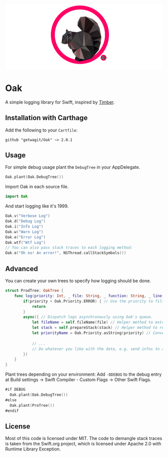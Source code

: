 ![Oak](logo.png)

# Oak 
A simple logging library for Swift, inspired by [Timber](https://github.com/JakeWharton/timber).

## Installation with Carthage
Add the following to your `Cartfile`:
```
github "getwagit/Oak" ~> 2.0.1 
```

## Usage
For simple debug usage plant the `DebugTree` in your AppDelegate.
```Swift
Oak.plant(Oak.DebugTree())
```
Import Oak in each source file.
```Swift
import Oak
```
And start logging like it's 1999.
```Swift
Oak.v("Verbose Log")
Oak.d("Debug Log")
Oak.i("Info Log")
Oak.w("Warn Log")
Oak.e("Error Log")
Oak.wtf("Wtf Log")
// You can also pass stack traces to each logging method:
Oak.e("Oh no! An error!", NSThread.callStackSymbols())
```

## Advanced
You can create your own trees to specify how logging should be done.
```Swift
struct ProdTree: OakTree {
    func log(priority: Int, _ file: String, _ function: String, _ line: Int, _ message: String, _ trace: [String]?) {
        if(priority < Oak.Priority.ERROR) { // Use the priority to filter logs.
            return
        }
        async({ // Dispatch logs asynchronously using Oak's queue.
            let fileName = self.fileName(file) // Helper method to extract the file name.
            let stack = self.prepareStack(stack) // Helper method to reformat the stack trace.
            let priorityName = Oak.Priority.asString(priority) // Convert priority to a String.
            
            // ...
            // Do whatever you like with the data, e.g. send infos to a logging endpoint or prompt beta users to report the bug.
        })
    }
}
```
Plant trees depending on your environment: Add `-DDEBUG` to the debug entry at Build settings -> Swift Compiler - Custom Flags -> Other Swift Flags.
```Swift
#if DEBUG
  Oak.plant(Oak.DebugTree())
#else
  Oak.plant(ProTree())
#endif
```

## License 
Most of this code is licensed under MIT.
The code to demangle stack traces is taken from the Swift.org project, which is licensed under Apache 2.0 with Runtime Library Exception.
